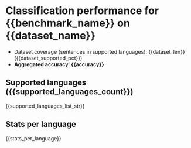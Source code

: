 # Classification performance for {{benchmark_name}} on {{dataset_name}}

- Dataset coverage (sentences in supported languages): {{dataset_len}} ({{dataset_supported_pct}})
- **Aggregated accuracy: {{accuracy}}**

## Supported languages ({{supported_languages_count}})
{{supported_languages_list_str}}

## Stats per language
{{stats_per_language}}
